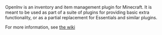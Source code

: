 OpenInv is an inventory and item management plugin for Minecraft. It is meant to
be used as part of a suite of plugins for providing basic extra functionality, or
as a partial replacement for Essentials and similar plugins.

For more information, see [the wiki](https://github.com/PneumatiCraft/OpenInv/wiki)
